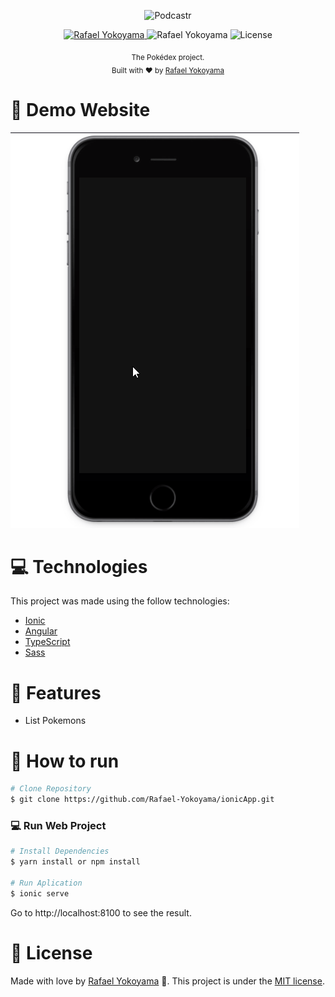 
<p align="center">
   <img src="https://media.giphy.com/media/iTIf7qXolGeBi8FVhB/giphy.gif" alt="Podcastr" width="150"/>
</p>



<p align="center">	
   <a href="https://www.linkedin.com/in/rafael-yokoyama/">
      <img alt="Rafael Yokoyama" src="https://img.shields.io/badge/-RafaelYokoyama-000?style=flat&logo=Linkedin&logoColor=white" />
   </a>

  <a aria-label="">
   <img alt="Rafael Yokoyama" src="https://img.shields.io/badge/-RafaelYokoyama-000?style=flat&logo=github&logoColor=white" />
  </a>
  
  <img alt="License" src="https://img.shields.io/badge/license-MIT-000">
  
</p>


<div align="center">
  <sub>The Pokédex 
 project. </br> Built with ❤️ by
    <a href="https://github.com/Rafael-Yokoyama">Rafael Yokoyama</a>
  </sub>
</div>








# :eyes: Demo Website

 <img src="https://github.com/Rafael-Yokoyama/ionicApp/blob/master/src/assets/poke.gif">

# :computer: Technologies
This project was made using the follow technologies:

   
* <a href="https://ionicframework.com/"> Ionic </a> 
* <a href="https://angular.io/cli">Angular</a>    
* <a href="https://www.typescriptlang.org/"> TypeScript  </a> 
* <a href="https://sass-lang.com"> Sass </a> 

      

# :rocket: Features

* List Pokemons

# :construction_worker: How to run
```bash
# Clone Repository
$ git clone https://github.com/Rafael-Yokoyama/ionicApp.git
```

### 💻 Run Web Project

```bash
# Install Dependencies
$ yarn install or npm install

# Run Aplication
$ ionic serve 
```
Go to http://localhost:8100 to see the result.



# :closed_book: License



Made with love by [Rafael Yokoyama](https://github.com/Rafael-Yokoyama) 🚀.
This project is under the [MIT license](./LICENSE).



